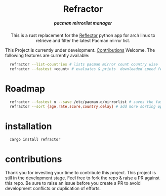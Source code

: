 <h1 align="center">Refractor</h1>
<h5 align="center">pacman mirrorlist manager</h5>
<p align="center">
This is a rust replacement for the <a href="https://xyne.dev/projects/reflector/">Reflector</a> python app for arch linux to retrieve and filter the latest Pacman mirror list.
</p>

This Project is currently under development. [Contributions](#contributions) Welcome.
The following features are currently available:

```bash
  refractor --list-countries # lists pacman mirror count country wise
  refractor --fastest <count> # evaluates & prints  downloaded speed for pacman mirror DBs
```

# Roadmap
```bash
  refractor --fastest n --save /etc/pacman.d/mirrorlist # saves the fastest n mirrors to file
  refractor --sort {age,rate,score,country,delay} # add more sorting options
```

# installation

```bash
  cargo install refractor
```

# contributions
Thank you for investing your time to contribute this project. This project is still in the development stage.
Feel free to fork the repo & raise a PR against this repo. Be sure to raise an issue before you create a PR to 
avoid development conflicts or duplication of efforts.
